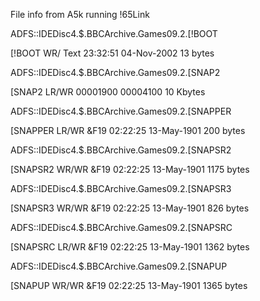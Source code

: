 File info from A5k running !65Link

ADFS::IDEDisc4.$.BBCArchive.Games09.2.[!BOOT
[!BOOT       WR/     Text      23:32:51 04-Nov-2002   13  bytes
ADFS::IDEDisc4.$.BBCArchive.Games09.2.[SNAP2
[SNAP2       LR/WR                00001900 00004100   10 Kbytes
ADFS::IDEDisc4.$.BBCArchive.Games09.2.[SNAPPER
[SNAPPER     LR/WR   &F19      02:22:25 13-May-1901  200  bytes
ADFS::IDEDisc4.$.BBCArchive.Games09.2.[SNAPSR2
[SNAPSR2     WR/WR   &F19      02:22:25 13-May-1901 1175  bytes
ADFS::IDEDisc4.$.BBCArchive.Games09.2.[SNAPSR3
[SNAPSR3     WR/WR   &F19      02:22:25 13-May-1901  826  bytes
ADFS::IDEDisc4.$.BBCArchive.Games09.2.[SNAPSRC
[SNAPSRC     LR/WR   &F19      02:22:25 13-May-1901 1362  bytes
ADFS::IDEDisc4.$.BBCArchive.Games09.2.[SNAPUP
[SNAPUP      WR/WR   &F19      02:22:25 13-May-1901 1365  bytes
